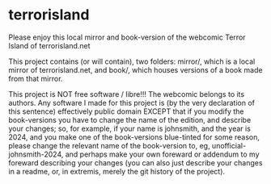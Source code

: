 # terrorisland
Please enjoy this local mirror and book-version of the webcomic Terror Island of terrorisland.net

This project contains (or will contain), two folders: mirror/, which is a local mirror of terrorisland.net, and book/, which houses versions of a book made from that mirror.

This project is NOT free software / libre!!! The webcomic belongs to its authors. Any software I made for this project is (by the very declaration of this sentence) effectively public domain EXCEPT that if you modify the book-versions you have to change the name of the edition, and describe your changes; so, for example, if your name is johnsmith, and the year is 2024, and you make one of the book-versions blue-tinted for some reason, please change the relevant name of the book-version to, eg, unofficial-johnsmith-2024, and perhaps make your own foreward or addendum to my foreward describing your changes (you can also just describe your changes in a readme, or, in extremis, merely the git history of the project).
